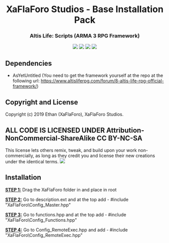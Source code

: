 # <CENTER>XaFlaForo Studios - Base Installation Pack

<h3 align="center">Altis Life: Scripts (ARMA 3 RPG Framework)</h3>

<p align="center">
    <a href="https://discord.gg/4KS232W)"><img src="https://img.shields.io/badge/Discord-Join-blue.svg?longCache=true&style=for-the-badge" /></a>
    <img src="https://img.shields.io/badge/ARMA%203%20Version-1.82-yellowgreen.svg?longCache=true&style=for-the-badge" />
    <img src="https://img.shields.io/badge/ARMA%203%20Branch-Stable-yellow.svg?longCache=true&style=for-the-badge" />
    <img src="https://img.shields.io/badge/Framework%20Version-Beta%20v0.1-red.svg?longCache=true&style=for-the-badge" />
</p>

## Dependencies
- AsYetUntitled (You need to get the framework yourself at the repo at the following url: https://www.altisliferpg.com/forum/8-altis-life-rpg-official-framework/)

## Copyright and License

Copyright (c) 2019 Ethan (XaFlaForo), XaFlaForo Studios.

## ALL CODE IS LICENSED UNDER Attribution-NonCommercial-ShareAlike CC BY-NC-SA
This license lets others remix, tweak, and build upon your work non-commercially, as long as they credit you and license their new creations under the identical terms.
    <a href="https://creativecommons.org/licenses/by-nc-sa/4.0/)"><img src="https://licensebuttons.net/l/by-nc-sa/3.0/88x31.png" /></a>

## Installation
<b><u>STEP 1:</u></b>
Drag the XaFlaForo folder in and place in root

<b><u>STEP 2:</u></b>
Go to description.ext and at the top add - #include "XaFlaForo\Config_Master.hpp"

<b><u>STEP 3:</u></b>
Go to functions.hpp and at the top add - #include "XaFlaForo\Config_Functions.hpp"

<b><u>STEP 4:</u></b>
Go to Config_RemoteExec.hpp and add - #include "XaFlaForo\Config_RemoteExec.hpp"


